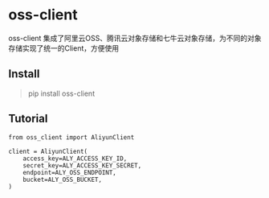 # oss-client
oss-client 集成了阿里云OSS、腾讯云对象存储和七牛云对象存储，为不同的对象存储实现了统一的Client，方便使用

## Install
> pip install oss-client


## Tutorial
```
from oss_client import AliyunClient

client = AliyunClient(
    access_key=ALY_ACCESS_KEY_ID,
    secret_key=ALY_ACCESS_KEY_SECRET,
    endpoint=ALY_OSS_ENDPOINT,
    bucket=ALY_OSS_BUCKET,
)
```
